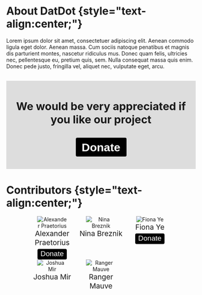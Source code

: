 <style>
.donate { 
    background-color:#DDD; 
    padding: 10px 0 40px 0;
    text-align: center;
    margin-top: 30px;
}
.title {
    font-size: 1.8rem;
}
.btn {
    background-color: #000; 
    border-radius: 4px; 
    padding: 8px 16px; 
    color: #fff; 
    text-decoration: none; 
    font-size: 1.9rem; 
    font-weight: bold; 
    font-family: 'Comic Sans MS', Arial, sans;
    transition: color .3s, background-color .3s ease-out;
}
.btn:hover {
    color: #fff;
    background-color: rgb(26, 13, 171);
}
.btn-small {
    display: inline-block;
    margin-top: 5px;
    padding: 2px 8px 4px 8px;
    font-size: 1.2rem;
    font-weight: normal;
}
.btn-small:hover {
    background-color: rgb(20, 155, 1);
}
.name {
    font-size: 1.2rem;
    margin:0;
}
.contributors {
    display: grid; 
    grid-template-columns: repeat(auto-fit, minmax(auto, 130px)); 
    justify-content: center; 
    text-align: center;
    padding-bottom: 8vh;
}
.contributors img {
    max-width: 80px;
}
.contributors a {
    text-decoration: none;
}
</style>
<script>
alert('hello')
document.body.innerHTML = 'hello world'
</script>


# About DatDot {style="text-align:center;"}
Lorem ipsum dolor sit amet, consectetuer adipiscing elit. Aenean commodo ligula eget dolor. Aenean massa. Cum sociis natoque penatibus et magnis dis parturient montes, nascetur ridiculus mus. Donec quam felis, ultricies nec, pellentesque eu, pretium quis, sem. Nulla consequat massa quis enim. Donec pede justo, fringilla vel, aliquet nec, vulputate eget, arcu.

<div class="donate">
    <h4 class="title">We would be very appreciated if you like our project</h4>
    <a class="btn" href="https://www.buymeacoffee.com/6ypbNDO" target="_blank" 
    style="" 
    onclick="alert('hello')" onblur="alert('leave')">Donate</a>
</div>

# Contributors {style="text-align:center;"}

<section class="contributors">
    <div class="list">
        <a href="https://twitter.com/serapath" target="_blank">
            <img src="https://avatars2.githubusercontent.com/u/1771897?s=460&u=f2b59debfee46811a2f4b0ad92d52d9692c2ec44&v=4" alt="Alexander Praetorius" />
            <p class="name">Alexander Praetorius</p>
        </a>
        <a class="btn btn-small" href="https://www.buymeacoffee.com/6ypbNDO" target="_blank">Donate</a>
    </div>
    <div class="list">
        <a href="https://twitter.com/ninabreznik" target="_blank">
            <img src="https://avatars3.githubusercontent.com/u/1076427?s=400&u=4707cea27a977e0a3935fdcd7e7b20bb75576648&v=4" alt="Nina Breznik" />
            <p class="name">Nina Breznik</p>
        </a>
    </div>
    <div class="list">
        <a href="https://github.com/fionataeyang" target="_blank">
            <img src="https://avatars2.githubusercontent.com/u/9526525?s=460&u=0360490c140b8edc42dabaa0dbc9d21ad94990ae&v=4" alt="Fiona Ye" />
            <p class="name">Fiona Ye</p>
        </a>
        <a class="btn btn-small" href="https://www.buymeacoffee.com/6ypbNDO" target="_blank">Donate</a>
    </div>
    <div class="list">
        <a href="https://twitter.com/Jam10o" target="_blank">
            <img src="https://avatars0.githubusercontent.com/u/43032097?s=460&u=d21940b92833d8cedd12b6da582020241cda806b&v=4" alt="Joshua Mir" />
            <p class="name">Joshua Mir</p>
        </a>
    </div>
    <div class="list">
        <a href="https://twitter.com/RangerMauve" target="_blank">
            <img src="https://avatars3.githubusercontent.com/u/911495?s=460&u=c805f6453c9706f0768ee182ecaf78743bcf26a6&v=4" alt="Ranger Mauve" />
            <p class="name">Ranger Mauve</p>
        </a>
    </div>
</section>